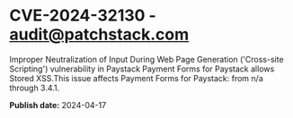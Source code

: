 # CVE-2024-32130 - audit@patchstack.com

Improper Neutralization of Input During Web Page Generation ('Cross-site Scripting') vulnerability in Paystack Payment Forms for Paystack allows Stored XSS.This issue affects Payment Forms for Paystack: from n/a through 3.4.1.



**Publish date:** 2024-04-17
